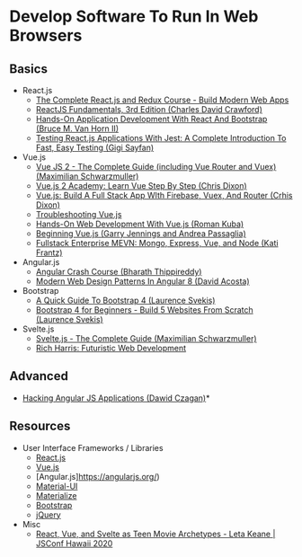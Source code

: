 # Develop Software To Run In Web Browsers

## Basics

* React.js
  * [The Complete React.js and Redux Course - Build Modern Web Apps](https://learning.oreilly.com/videos/the-complete-react/9781789950656/)
  * [ReactJS Fundamentals, 3rd Edition (Charles David Crawford)](https://learning.oreilly.com/videos/reactjs-fundamentals-3rd/9780136612117/)
  * [Hands-On Application Development With React And Bootstrap (Bruce M. Van Horn II)](https://learning.oreilly.com/videos/hands-on-application-development/9781789531381/)
  * [Testing React.js Applications With Jest: A Complete Introduction To Fast, Easy Testing (Gigi Sayfan)](https://learning.oreilly.com/videos/testing-react-js-applications/9781484239803/)
* Vue.js
  * [Vue JS 2 - The Complete Guide (including Vue Router and Vuex) (Maximilian Schwarzmuller)](https://learning.oreilly.com/videos/vue-js-2/9781788992817/)
  * [Vue.js 2 Academy: Learn Vue Step By Step (Chris Dixon)](https://learning.oreilly.com/videos/vue-js-2-academy/9781838985455/)
  * [Vue.js: Build A Full Stack App WIth Firebase, Vuex, And Router (Crhis Dixon)](https://learning.oreilly.com/videos/vue-js-build-a/9781838980627/)
  * [Troubleshooting Vue.js](https://learning.oreilly.com/videos/troubleshooting-vue-js/9781788993531/)
  * [Hands-On Web Development With Vue.js (Roman Kuba)](https://learning.oreilly.com/videos/hands-on-web-development/9781787283039/)
  * [Beginning Vue.js (Garry Jennings and Andrea Passaglia)](https://learning.oreilly.com/videos/beginning-vue-js/9781789534719/)
  * [Fullstack Enterprise MEVN: Mongo, Express, Vue, and Node (Kati Frantz)](https://learning.oreilly.com/videos/fullstack-enterprise-mevn/9781800202276/)
* Angular.js
  * [Angular Crash Course (Bharath Thippireddy)](https://learning.oreilly.com/videos/angular-crash-course/9781800209824/)
  * [Modern Web Design Patterns In Angular 8 (David Acosta)](https://learning.oreilly.com/videos/angular-crash-course/9781800209824/)
* Bootstrap
  * [A Quick Guide To Bootstrap 4 (Laurence Svekis)](https://learning.oreilly.com/videos/a-quick-guide/9781789616415/)
  * [Bootstrap 4 for Beginners - Build 5 Websites From Scratch (Laurence Svekis)](https://learning.oreilly.com/videos/bootstrap-4-for/9781789808179/)
* Svelte.js
  * [Svelte.js - The Complete Guide (Maximilian Schwarzmuller)](https://learning.oreilly.com/videos/svelte-js-the/9781838988937)
  * [Rich Harris: Futuristic Web Development](https://youtu.be/qSfdtmcZ4d0)

## Advanced

* [Hacking Angular JS Applications (Dawid Czagan)](https://learning.oreilly.com/videos/hacking-angularjs-applications/9781838988340/)*

## Resources

* User Interface Frameworks / Libraries
  * [React.js](https://reactjs.org/)
  * [Vue.js](https://vuejs.org/)
  * [Angular.js]https://angularjs.org/)
  * [Material-UI](https://material-ui.com/)
  * [Materialize](https://materializecss.com/)
  * [Bootstrap](https://getbootstrap.com)
  * [jQuery](https://jquery.com/)
* Misc
  * [React, Vue, and Svelte as Teen Movie Archetypes - Leta Keane | JSConf Hawaii 2020](https://youtu.be/vEQkgBzunRc?list=PL37ZVnwpeshH-mmcnUNoM7LVyegK27Gm1)
